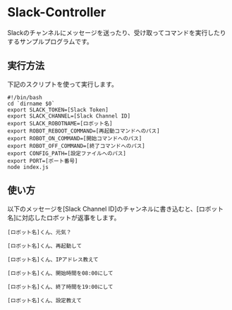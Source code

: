 # Slack-Controller

Slackのチャンネルにメッセージを送ったり、受け取ってコマンドを実行したりするサンプルプログラムです。

## 実行方法

下記のスクリプトを使って実行します。

```
#!/bin/bash
cd `dirname $0`
export SLACK_TOKEN=[Slack Token]
export SLACK_CHANNEL=[Slack Channel ID]
export SLACK_ROBOTNAME=[ロボット名]
export ROBOT_REBOOT_COMMAND=[再起動コマンドへのパス]
export ROBOT_ON_COMMAND=[開始コマンドへのパス]
export ROBOT_OFF_COMMAND=[終了コマンドへのパス]
export CONFIG_PATH=[設定ファイルへのパス]
export PORT=[ポート番号]
node index.js
```

## 使い方

以下のメッセージを[Slack Channel ID]のチャンネルに書き込むと、[ロボット名]に対応したロボットが返事をします。

```
[ロボット名]くん、元気？
```

```
[ロボット名]くん、再起動して
```

```
[ロボット名]くん、IPアドレス教えて
```

```
[ロボット名]くん、開始時間を08:00にして
```

```
[ロボット名]くん、終了時間を19:00にして
```

```
[ロボット名]くん、設定教えて
```
